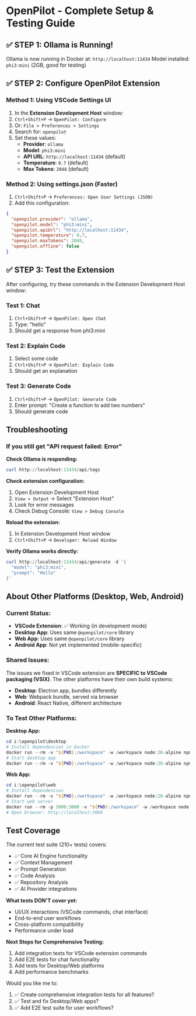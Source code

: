 # OpenPilot - Complete Setup & Testing Guide

## ✅ STEP 1: Ollama is Running!

Ollama is now running in Docker at: `http://localhost:11434`
Model installed: `phi3:mini` (2GB, good for testing)

## ✅ STEP 2: Configure OpenPilot Extension

### Method 1: Using VSCode Settings UI
1. In the **Extension Development Host** window:
2. `Ctrl+Shift+P` → `OpenPilot: Configure`
3. Or: `File > Preferences > Settings`
4. Search for: `openpilot`
5. Set these values:
   - **Provider**: `ollama`
   - **Model**: `phi3:mini`
   - **API URL**: `http://localhost:11434` (default)
   - **Temperature**: `0.7` (default)
   - **Max Tokens**: `2048` (default)

### Method 2: Using settings.json (Faster)
1. `Ctrl+Shift+P` → `Preferences: Open User Settings (JSON)`
2. Add this configuration:

```json
{
  "openpilot.provider": "ollama",
  "openpilot.model": "phi3:mini",
  "openpilot.apiUrl": "http://localhost:11434",
  "openpilot.temperature": 0.7,
  "openpilot.maxTokens": 2048,
  "openpilot.offline": false
}
```

## ✅ STEP 3: Test the Extension

After configuring, try these commands in the Extension Development Host window:

### Test 1: Chat
1. `Ctrl+Shift+P` → `OpenPilot: Open Chat`
2. Type: "hello"
3. Should get a response from phi3:mini

### Test 2: Explain Code
1. Select some code
2. `Ctrl+Shift+P` → `OpenPilot: Explain Code`
3. Should get an explanation

### Test 3: Generate Code
1. `Ctrl+Shift+P` → `OpenPilot: Generate Code`
2. Enter prompt: "Create a function to add two numbers"
3. Should generate code

## Troubleshooting

### If you still get "API request failed: Error"

**Check Ollama is responding:**
```powershell
curl http://localhost:11434/api/tags
```

**Check extension configuration:**
1. Open Extension Development Host
2. `View > Output` → Select "Extension Host"
3. Look for error messages
4. Check Debug Console: `View > Debug Console`

**Reload the extension:**
1. In Extension Development Host window
2. `Ctrl+Shift+P` → `Developer: Reload Window`

**Verify Ollama works directly:**
```powershell
curl http://localhost:11434/api/generate -d '{
  "model": "phi3:mini",
  "prompt": "Hello"
}'
```

## About Other Platforms (Desktop, Web, Android)

### Current Status:
- **VSCode Extension**: ✅ Working (in development mode)
- **Desktop App**: Uses same `@openpilot/core` library
- **Web App**: Uses same `@openpilot/core` library
- **Android App**: Not yet implemented (mobile-specific)

### Shared Issues:
The issues we fixed in VSCode extension are **SPECIFIC to VSCode packaging (VSIX)**. The other platforms have their own build systems:

- **Desktop**: Electron app, bundles differently
- **Web**: Webpack bundle, served via browser
- **Android**: React Native, different architecture

### To Test Other Platforms:

**Desktop App:**
```powershell
cd i:\openpilot\desktop
# Install dependencies in Docker
docker run --rm -v "${PWD}:/workspace" -w /workspace node:20-alpine npm install
# Start desktop app
docker run --rm -v "${PWD}:/workspace" -w /workspace node:20-alpine npm start
```

**Web App:**
```powershell
cd i:\openpilot\web
# Install dependencies
docker run --rm -v "${PWD}:/workspace" -w /workspace node:20-alpine npm install
# Start web server
docker run --rm -p 3000:3000 -v "${PWD}:/workspace" -w /workspace node:20-alpine npm start
# Open browser: http://localhost:3000
```

## Test Coverage

The current test suite (210+ tests) covers:
- ✅ Core AI Engine functionality
- ✅ Context Management
- ✅ Prompt Generation
- ✅ Code Analysis
- ✅ Repository Analysis
- ✅ AI Provider integrations

**What tests DON'T cover yet:**
- UI/UX interactions (VSCode commands, chat interface)
- End-to-end user workflows
- Cross-platform compatibility
- Performance under load

**Next Steps for Comprehensive Testing:**
1. Add integration tests for VSCode extension commands
2. Add E2E tests for chat functionality
3. Add tests for Desktop/Web platforms
4. Add performance benchmarks

Would you like me to:
1. ✅ Create comprehensive integration tests for all features?
2. ✅ Test and fix Desktop/Web apps?
3. ✅ Add E2E test suite for user workflows?
